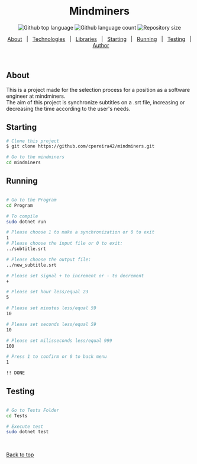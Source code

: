   &#xa0;

  <!-- <a href="https://desafio_cezar.netlify.app">Demo</a> -->
</div>

<h1 align="center">Mindminers</h1>

<p align="center">
  <img alt="Github top language" src="https://img.shields.io/github/languages/top/cpereira42/mindminers?color=3de069">

  <img alt="Github language count" src="https://img.shields.io/github/languages/count/cpereira42/mindminers?color=3de069">

  <img alt="Repository size" src="https://img.shields.io/github/repo-size/cpereira42/mindminers?color=3de069">

</p>

<p align="center">
  <a href="#about">About</a> &#xa0; | &#xa0;
  <a href="#technologies">Technologies</a> &#xa0; | &#xa0;
  <a href="#libraries">Libraries</a> &#xa0; | &#xa0;
  <a href="#starting">Starting</a> &#xa0; | &#xa0;
  <a href="#running">Running</a> &#xa0; | &#xa0;
  <a href="#testing">Testing</a> &#xa0; | &#xa0;
  <a href="https://github.com/cpereira42" target="_blank">Author</a>
</p>

<br>

## About ##
This is a project made for the selection process for a position as a software engineer at mindminers.<br>
The aim of this project is synchronize subtitles on a .srt file, increasing or decreasing the time according to the user's needs.<br>

## Starting ##

```bash
# Clone this project
$ git clone https://github.com/cpereira42/mindminers.git

# Go to the mindminers 
cd mindminers

```

## Running ##
```bash

# Go to the Program 
cd Program

# To compile
sudo dotnet run

# Please choose 1 to make a synchronization or 0 to exit
1
# Please choose the input file or 0 to exit:
../subtitle.srt

# Please choose the output file:
../new_subtitle.srt

# Please set signal + to increment or - to decrement
+

# Please set hour less/equal 23
5

# Please set minutes less/equal 59
10

# Please set seconds less/equal 59
10

# Please set milisseconds less/equal 999
100

# Press 1 to confirm or 0 to back menu
1

!! DONE

```

## Testing ##
```bash

# Go to Tests Folder
cd Tests

# Execute test
sudo dotnet test

```
&#xa0;

<a href="#top">Back to top</a>
